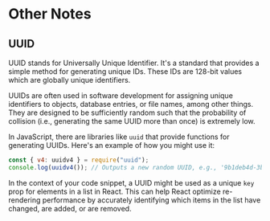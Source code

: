 # Other Notes

## UUID

UUID stands for Universally Unique Identifier. It's a standard that provides a simple method for generating unique IDs. These IDs are 128-bit values which are globally unique identifiers.

UUIDs are often used in software development for assigning unique identifiers to objects, database entries, or file names, among other things. They are designed to be sufficiently random such that the probability of collision (i.e., generating the same UUID more than once) is extremely low.

In JavaScript, there are libraries like `uuid` that provide functions for generating UUIDs. Here's an example of how you might use it:

```javascript
const { v4: uuidv4 } = require("uuid");
console.log(uuidv4()); // Outputs a new random UUID, e.g., '9b1deb4d-3b7d-4bad-9bdd-2b0d7b3dcb6d'
```

In the context of your code snippet, a UUID might be used as a unique `key` prop for elements in a list in React. This can help React optimize re-rendering performance by accurately identifying which items in the list have changed, are added, or are removed.
